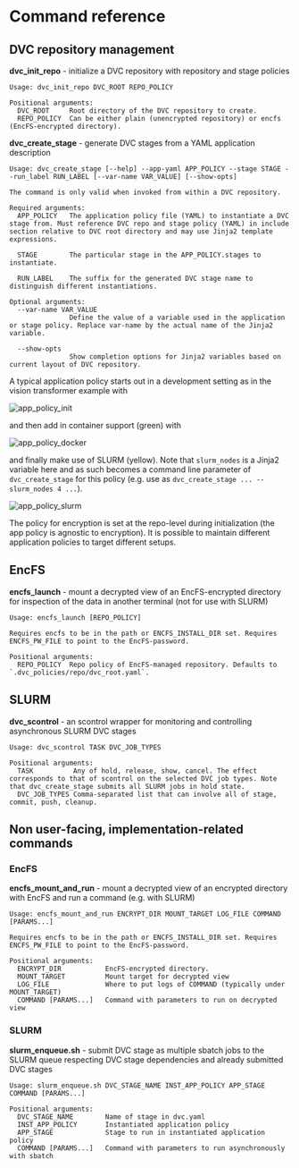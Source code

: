 # Command reference

## DVC repository management

**dvc_init_repo** - initialize a DVC repository with repository and stage policies

```shell
Usage: dvc_init_repo DVC_ROOT REPO_POLICY

Positional arguments:
  DVC_ROOT     Root directory of the DVC repository to create.
  REPO_POLICY  Can be either plain (unencrypted repository) or encfs (EncFS-encrypted directory).
```

**dvc_create_stage** - generate DVC stages from a YAML application description

```shell
Usage: dvc_create_stage [--help] --app-yaml APP_POLICY --stage STAGE --run_label RUN_LABEL [--var-name VAR_VALUE] [--show-opts]

The command is only valid when invoked from within a DVC repository.

Required arguments:
  APP_POLICY   The application policy file (YAML) to instantiate a DVC stage from. Must reference DVC repo and stage policy (YAML) in include section relative to DVC root directory and may use Jinja2 template expressions.

  STAGE        The particular stage in the APP_POLICY.stages to instantiate.

  RUN_LABEL    The suffix for the generated DVC stage name to distinguish different instantiations.

Optional arguments:
  --var-name VAR_VALUE
               Define the value of a variable used in the application or stage policy. Replace var-name by the actual name of the Jinja2 variable.

  --show-opts
               Show completion options for Jinja2 variables based on current layout of DVC repository.
```

A typical application policy starts out in a development setting as in the vision transformer example with

![app_policy_init](app_policy_init.svg)

and then add in container support (green) with

![app_policy_docker](app_policy_docker.svg)

and finally make use of SLURM (yellow). Note that `slurm_nodes` is a Jinja2 variable here and as such becomes a command line parameter of `dvc_create_stage` for this policy (e.g. use as `dvc_create_stage ... --slurm_nodes 4 ...`).

![app_policy_slurm](app_policy_slurm.svg)

The policy for encryption is set at the repo-level during initialization (the app policy is agnostic to encryption). It is possible to maintain different application policies to target different setups.

## EncFS

**encfs_launch** - mount a decrypted view of an EncFS-encrypted directory for inspection of the data in another terminal (not for use with SLURM)

```shell
Usage: encfs_launch [REPO_POLICY]

Requires encfs to be in the path or ENCFS_INSTALL_DIR set. Requires ENCFS_PW_FILE to point to the EncFS-password. 

Positional arguments:
  REPO_POLICY  Repo policy of EncFS-managed repository. Defaults to `.dvc_policies/repo/dvc_root.yaml`.
```

## SLURM

**dvc_scontrol** - an scontrol wrapper for monitoring and controlling asynchronous SLURM DVC stages

```shell
Usage: dvc_scontrol TASK DVC_JOB_TYPES

Positional arguments:
  TASK          Any of hold, release, show, cancel. The effect corresponds to that of scontrol on the selected DVC job types. Note that dvc_create_stage submits all SLURM jobs in hold state.
  DVC_JOB_TYPES Comma-separated list that can involve all of stage, commit, push, cleanup.
```

## Non user-facing, implementation-related commands

### EncFS

**encfs_mount_and_run** - mount a decrypted view of an encrypted directory with EncFS and run a command (e.g. with SLURM)


```shell
Usage: encfs_mount_and_run ENCRYPT_DIR MOUNT_TARGET LOG_FILE COMMAND [PARAMS...]

Requires encfs to be in the path or ENCFS_INSTALL_DIR set. Requires ENCFS_PW_FILE to point to the EncFS-password. 

Positional arguments:
  ENCRYPT_DIR           EncFS-encrypted directory.
  MOUNT_TARGET          Mount target for decrypted view
  LOG_FILE              Where to put logs of COMMAND (typically under MOUNT_TARGET)
  COMMAND [PARAMS...]   Command with parameters to run on decrypted view      
```

### SLURM

**slurm_enqueue.sh** - submit DVC stage as multiple sbatch jobs to the SLURM queue respecting DVC stage dependencies and already submitted DVC stages

```shell
Usage: slurm_enqueue.sh DVC_STAGE_NAME INST_APP_POLICY APP_STAGE COMMAND [PARAMS...]

Positional arguments:
  DVC_STAGE_NAME        Name of stage in dvc.yaml
  INST_APP_POLICY       Instantiated application policy
  APP_STAGE             Stage to run in instantiated application policy
  COMMAND [PARAMS...]   Command with parameters to run asynchronously with sbatch
```
